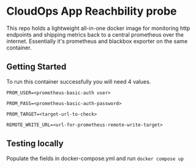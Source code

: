 # CloudOps App Reachbility probe

This repo holds a lightweight all-in-one docker image for monitoring http endpoints and shipping metrics back to a central prometheus over the internet.
Essentially it's prometheus and blackbox exporter on the same container.

## Getting Started

To run this container successfully you will need 4 values.

`PROM_USER=<prometheus-basic-auth user>`

`PROM_PASS=<prometheus-basic-auth-password>`

`PROM_TARGET=<target-url-to-check>`

`REMOTE_WRITE_URL=<url-for-prometheus-remote-write-target>`

## Testing locally

Populate the fields in docker-compose.yml and run `docker compose up`
